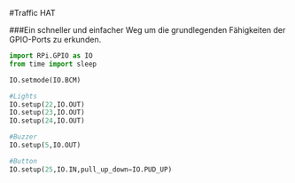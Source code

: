 <!--
---
name: Traffic HAT
class: board
type: multi
formfactor: HAT
manufacturer: Ryanteck
description: Ein schneller und einfacher Weg um die grundlegenden Fähigkeiten der GPIO-Ports zu erkunden.
image: 'traffic-hat.png'
pincount: 40
eeprom: yes
pin:
  '15':
    name: LED1 / Grün
    direction: output
    active: high
  '16':
    name: LED2 / Orange
    direction: output
    active: high
  '18':
    name: LED3 / Rot
    direction: output
    active: high
  '22':
    name: Taster
    direction: input
    active: high
  '29':
    name: Buzzer
    direction: output
    active: high
-->
#Traffic HAT

###Ein schneller und einfacher Weg um die grundlegenden Fähigkeiten der GPIO-Ports zu erkunden.

```python
import RPi.GPIO as IO
from time import sleep

IO.setmode(IO.BCM)

#Lights
IO.setup(22,IO.OUT)
IO.setup(23,IO.OUT)
IO.setup(24,IO.OUT)

#Buzzer
IO.setup(5,IO.OUT)

#Button
IO.setup(25,IO.IN,pull_up_down=IO.PUD_UP)
```
